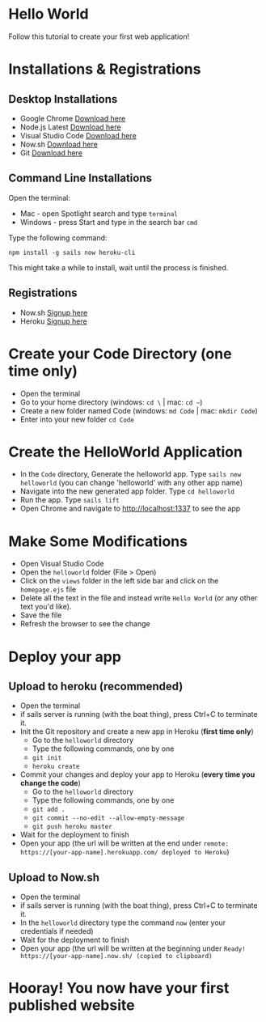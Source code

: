 # Hello World
Follow this tutorial to create your first web application!

# Installations & Registrations
## Desktop Installations
- Google Chrome [Download here](https://www.google.com/chrome/browser/desktop/)
- Node.js Latest [Download here](https://nodejs.org/en/)
- Visual Studio Code [Download here](https://code.visualstudio.com/Download)
- Now.sh [Download here](https://zeit.co/download)
- Git [Download here](https://git-scm.com/)

## Command Line Installations
Open the terminal:
- Mac - open Spotlight search and type `terminal` 
- Windows - press Start and type in the search bar `cmd` 

Type the following command:
```
npm install -g sails now heroku-cli
```
This might take a while to install, wait until the process is finished.

## Registrations
- Now.sh [Signup here](https://zeit.co/login)
- Heroku [Signup here](https://signup.heroku.com/)

# Create your Code Directory (one time only)
- Open the terminal
- Go to your home directory (windows: `cd \` | mac: `cd ~`) 
- Create a new folder named Code (windows: `md Code` | mac: `mkdir Code`) 
- Enter into your new folder `cd Code`

# Create the HelloWorld Application
- In the `Code` directory, Generate the helloworld app. 
Type `sails new helloworld` (you can change 'helloworld' with any other app name)
- Navigate into the new generated app folder. Type `cd helloworld`
- Run the app. Type `sails lift`
- Open Chrome and navigate to [http://localhost:1337](http://localhost:1337) to see the app
 
# Make Some Modifications 
- Open Visual Studio Code
- Open the `helloworld` folder (File > Open)
- Click on the `views` folder in the left side bar and click on the `homepage.ejs` file
- Delete all the text in the file and instead write `Hello World` (or any other text you'd like).
- Save the file
- Refresh the browser to see the change

# Deploy your app
## Upload to heroku (recommended)
- Open the terminal 
- if sails server is running (with the boat thing), press Ctrl+C to terminate it.
- Init the Git repository and create a new app in Heroku (**first time only**)
  - Go to  the `helloworld` directory
  - Type the following commands, one by one
  - `git init`
  - `heroku create`
- Commit your changes and deploy your app to Heroku (**every time you change the code**)
  - Go to the `helloworld` directory
  - Type the following commands, one by one
  - `git add .` 
  - `git commit --no-edit --allow-empty-message` 
  - `git push heroku master` 
- Wait for the deployment to finish
- Open your app (the url will be written at the end under `remote:    https://[your-app-name].herokuapp.com/ deployed to Heroku`)

## Upload to Now.sh
- Open the terminal
- if sails server is running (with the boat thing), press Ctrl+C to terminate it.
- In the `helloworld` directory type the command `now` (enter your credentials if needed)
- Wait for the deployment to finish
- Open your app (the url will be written at the beginning under `Ready! https://[your-app-name].now.sh/ (copied to clipboard)`

# Hooray! You now have your first published website
